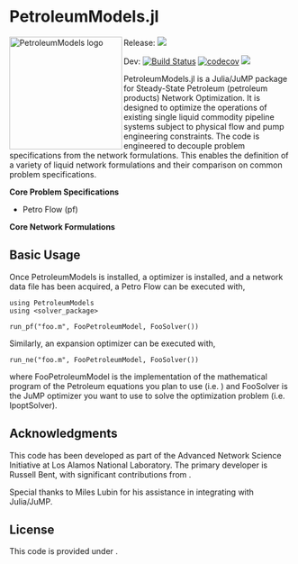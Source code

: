 # PetroleumModels.jl

<img src="https://lanl-ansi.github.io/PetroleumModels.jl/dev/assets/PetroleumModels.png" align="left" width="200" alt="PetroleumModels logo">

Release: [![](https://img.shields.io/badge/docs-stable-blue.svg)](https://lanl-ansi.github.io/PetroleumModels.jl/stable)

Dev:
[![Build Status](https://travis-ci.org/lanl-ansi/GasModels.jl.svg?branch=master)](https://travis-ci.org/lanl-ansi/GasModels.jl)
[![codecov](https://codecov.io/gh/lanl-ansi/GasModels.jl/branch/master/graph/badge.svg)](https://codecov.io/gh/lanl-ansi/GasModels.jl)
[![](https://img.shields.io/badge/docs-latest-blue.svg)](https://lanl-ansi.github.io/GasModels.jl/latest)

PetroleumModels.jl is a Julia/JuMP package for Steady-State Petroleum (petroleum products) Network Optimization.
It is designed to optimize the operations of existing single liquid commodity pipeline systems subject to physical flow and pump engineering constraints. The code is engineered to decouple problem specifications from the network formulations. This enables the definition of a variety of liquid network formulations and their comparison on common problem specifications.

**Core Problem Specifications**
* Petro Flow (pf)

**Core Network Formulations**


## Basic Usage


Once PetroleumModels is installed, a optimizer is installed, and a network data file has been acquired, a Petro Flow can be executed with,
```
using PetroleumModels
using <solver_package>

run_pf("foo.m", FooPetroleumModel, FooSolver())
```

Similarly, an expansion optimizer can be executed with,
```
run_ne("foo.m", FooPetroleumModel, FooSolver())
```

where FooPetroleumModel is the implementation of the mathematical program of the Petroleum equations you plan to use (i.e. ) and FooSolver is the JuMP optimizer you want to use to solve the optimization problem (i.e. IpoptSolver).


## Acknowledgments

This code has been developed as part of the Advanced Network Science Initiative at Los Alamos National Laboratory.
The primary developer is Russell Bent, with significant contributions from .

Special thanks to Miles Lubin for his assistance in integrating with Julia/JuMP.


## License

This code is provided under .
